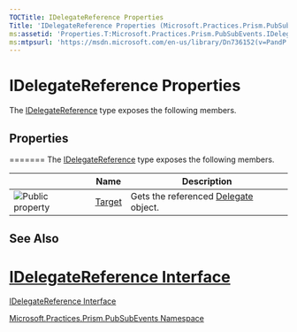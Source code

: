 ```yaml
---
TOCTitle: IDelegateReference Properties
Title: 'IDelegateReference Properties (Microsoft.Practices.Prism.PubSubEvents)'
ms:assetid: 'Properties.T:Microsoft.Practices.Prism.PubSubEvents.IDelegateReference'
ms:mtpsurl: 'https://msdn.microsoft.com/en-us/library/Dn736152(v=PandP.50)'
---
```



# IDelegateReference Properties


The [IDelegateReference](https://msdn.microsoft.com/en-us/library/microsoft.practices.prism.pubsubevents.idelegatereference(v=pandp.50)) type exposes the following members.

## Properties
=======
The [IDelegateReference](https://msdn.microsoft.com/t:microsoft.practices.prism.pubsubevents.idelegatereference) type exposes the following members.


<table>

<thead>
<tr class="header">
<th> </th>
<th>Name</th>
<th>Description</th>
</tr>
</thead>
<tbody>
<tr class="odd">
<td><img src="https://msdn.microsoft.com/en-us/Dn736152.pubproperty(en-us,PandP.50).gif" title="Public property" /></td>
<td><a href="https://msdn.microsoft.com/en-us/library/microsoft.practices.prism.pubsubevents.idelegatereference.target(v=pandp.50)">Target</a></td>
<td><div class="summary">
Gets the referenced <a href="http://msdn.microsoft.com/en-us/library/y22acf51">Delegate</a> object.
</div></td>
</tr>
</tbody>
</table>

## See Also


[IDelegateReference Interface](https://msdn.microsoft.com/en-us/library/microsoft.practices.prism.pubsubevents.idelegatereference(v=pandp.50))
=======

[IDelegateReference Interface](https://msdn.microsoft.com/t:microsoft.practices.prism.pubsubevents.idelegatereference)


[Microsoft.Practices.Prism.PubSubEvents Namespace](https://msdn.microsoft.com/en-us/library/microsoft.practices.prism.pubsubevents(v=pandp.50))
